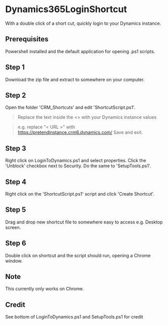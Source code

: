 # Dynamics365LoginShortcut
With a double click of a short cut, quickly login to your Dynamics instance.

## Prerequisites 
Powershell installed and the default application for opening .ps1 scripts.

## Step 1
Download the zip file and extract to somewhere on your computer. 

## Step 2
Open the folder 'CRM_Shortcuts' and edit 'ShortcutScript.ps1'.
> Replace the text inside the <> with your Dynamics instance values 

> e.g. replace "< URL >" with https://pretendinstance.crm6.dynamics.com/
Save and exit.
  
## Step 3
Right click on LoginToDynamics.ps1 and select properties. Click the 'Unblock' checkbox next to Security.
Do the same to 'SetupTools.ps1'.
  
## Step 4
Right click on the 'ShortcutScript.ps1' script and click 'Create Shortcut'.

## Step 5
Drag and drop new shortcut file to somewhere easy to access e.g. Desktop screen.

## Step 6
Double click on shortcut and the script should run, opening a Chrome window.

## Note
This currently only works on Chrome.

Credit
--------------
See bottom of LoginToDynamics.ps1 and SetupTools.ps1 for credit
